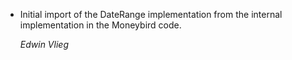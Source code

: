 *   Initial import of the DateRange implementation from the internal implementation in the Moneybird code.

    *Edwin Vlieg*
